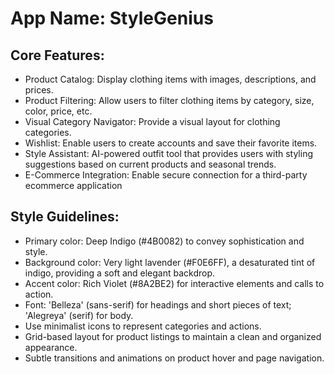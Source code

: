# **App Name**: StyleGenius

## Core Features:

- Product Catalog: Display clothing items with images, descriptions, and prices.
- Product Filtering: Allow users to filter clothing items by category, size, color, price, etc.
- Visual Category Navigator: Provide a visual layout for clothing categories.
- Wishlist: Enable users to create accounts and save their favorite items.
- Style Assistant: AI-powered outfit tool that provides users with styling suggestions based on current products and seasonal trends.
- E-Commerce Integration: Enable secure connection for a third-party ecommerce application

## Style Guidelines:

- Primary color: Deep Indigo (#4B0082) to convey sophistication and style.
- Background color: Very light lavender (#F0E6FF), a desaturated tint of indigo, providing a soft and elegant backdrop.
- Accent color: Rich Violet (#8A2BE2) for interactive elements and calls to action.
- Font: 'Belleza' (sans-serif) for headings and short pieces of text; 'Alegreya' (serif) for body.
- Use minimalist icons to represent categories and actions.
- Grid-based layout for product listings to maintain a clean and organized appearance.
- Subtle transitions and animations on product hover and page navigation.